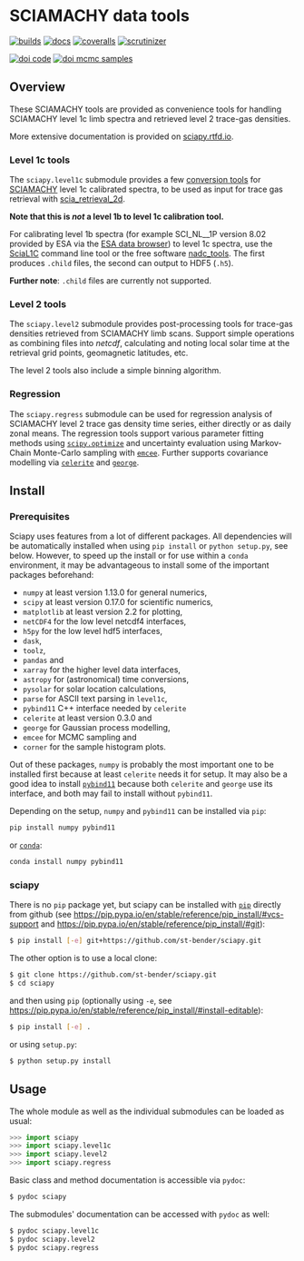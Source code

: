 # SCIAMACHY data tools

[![builds](https://travis-ci.org/st-bender/sciapy.svg?branch=master)](https://travis-ci.org/st-bender/sciapy)
[![docs](https://rtfd.org/projects/sciapy/badge/?version=latest)](https://sciapy.rtfd.io/en/latest/?badge=latest)
[![coveralls](https://coveralls.io/repos/github/st-bender/sciapy/badge.svg)](https://coveralls.io/github/st-bender/sciapy)
[![scrutinizer](https://scrutinizer-ci.com/g/st-bender/sciapy/badges/quality-score.png?b=master)](https://scrutinizer-ci.com/g/st-bender/sciapy/?branch=master)

[![doi code](https://zenodo.org/badge/DOI/10.5281/zenodo.1401370.svg)](https://doi.org/10.5281/zenodo.1401370)
[![doi mcmc samples](https://zenodo.org/badge/DOI/10.5281/zenodo.1342701.svg)](https://doi.org/10.5281/zenodo.1342701)

## Overview

These SCIAMACHY tools are provided as convenience tools for handling
SCIAMACHY level 1c limb spectra and retrieved level 2 trace-gas densities.

More extensive documentation is provided on [sciapy.rtfd.io](https://sciapy.rtfd.io).

### Level 1c tools

The `sciapy.level1c` submodule provides a few
[conversion tools](sciapy/level1c/README.md) for [SCIAMACHY](http://www.sciamachy.org)
level 1c calibrated spectra, to be used as input for trace gas retrieval with
[scia\_retrieval\_2d](https://github.com/st-bender/scia_retrieval_2d).

**Note that this is *not* a level 1b to level 1c calibration tool.**

For calibrating level 1b spectra (for example SCI\_NL\_\_1P version 8.02
provided by ESA via the
[ESA data browser](https://earth.esa.int/web/guest/data-access/browse-data-products))
to level 1c spectra, use the
[SciaL1C](https://earth.esa.int/web/guest/software-tools/content/-/article/scial1c-command-line-tool-4073)
command line tool or the free software
[nadc\_tools](https://github.com/rmvanhees/nadc_tools).
The first produces `.child` files, the second can output to HDF5 (`.h5`).

**Further note**: `.child` files are currently not supported.

### Level 2 tools

The `sciapy.level2` submodule provides
post-processing tools for trace-gas densities retrieved from SCIAMACHY limb scans.
Support simple operations as combining files into *netcdf*, calculating and noting
local solar time at the retrieval grid points, geomagnetic latitudes, etc.

The level 2 tools also include a simple binning algorithm.

### Regression

The `sciapy.regress` submodule can be used for regression analysis of SCIAMACHY
level 2 trace gas density time series, either directly or as daily zonal means.
The regression tools support various parameter fitting methods using
[`scipy.optimize`](https://docs.scipy.org/doc/scipy/reference/optimize.html)
and uncertainty evaluation using Markov-Chain Monte-Carlo sampling with
[`emcee`](https://emcee.readthedocs.io).
Further supports covariance modelling via
[`celerite`](https://celerite.readthedocs.io)
and [`george`](https://george.readthedocs.io).

## Install

### Prerequisites

Sciapy uses features from a lot of different packages.
All dependencies will be automatically installed when using
`pip install` or `python setup.py`, see below.
However, to speed up the install or for use
within a `conda` environment, it may be advantageous to
install some of the important packages beforehand:

- `numpy` at least version 1.13.0 for general numerics,
- `scipy` at least version 0.17.0 for scientific numerics,
- `matplotlib` at least version 2.2 for plotting,
- `netCDF4` for the low level netcdf4 interfaces,
- `h5py` for the low level hdf5 interfaces,
- `dask`,
- `toolz`,
- `pandas` and
- `xarray` for the higher level data interfaces,
- `astropy` for (astronomical) time conversions,
- `pysolar` for solar location calculations,
- `parse` for ASCII text parsing in `level1c`,
- `pybind11` C++ interface needed by `celerite`
- `celerite` at least version 0.3.0 and
- `george` for Gaussian process modelling,
- `emcee` for MCMC sampling and
- `corner` for the sample histogram plots.

Out of these packages, `numpy` is probably the most important one
to be installed first because at least `celerite` needs it for setup.
It may also be a good idea to install
[`pybind11`](https://pybind11.readthedocs.io)
because both `celerite` and `george` use its interface,
and both may fail to install without `pybind11`.

Depending on the setup, `numpy` and `pybind11` can be installed
via `pip`:
```sh
pip install numpy pybind11
```
or [`conda`](https://conda.io):
```sh
conda install numpy pybind11
```

### sciapy

There is no `pip` package yet, but
sciapy can be installed with [`pip`](https://pip.pypa.io) directly
from github (see <https://pip.pypa.io/en/stable/reference/pip_install/#vcs-support>
and <https://pip.pypa.io/en/stable/reference/pip_install/#git>):
```sh
$ pip install [-e] git+https://github.com/st-bender/sciapy.git
```

The other option is to use a local clone:
```sh
$ git clone https://github.com/st-bender/sciapy.git
$ cd sciapy
```
and then using `pip` (optionally using `-e`, see
<https://pip.pypa.io/en/stable/reference/pip_install/#install-editable>):
```sh
$ pip install [-e] .
```

or using `setup.py`:
```sh
$ python setup.py install
```

## Usage

The whole module as well as the individual submodules can be loaded as usual:
```python
>>> import sciapy
>>> import sciapy.level1c
>>> import sciapy.level2
>>> import sciapy.regress
```

Basic class and method documentation is accessible via `pydoc`:
```sh
$ pydoc sciapy
```

The submodules' documentation can be accessed with `pydoc` as well:
```sh
$ pydoc sciapy.level1c
$ pydoc sciapy.level2
$ pydoc sciapy.regress
```
